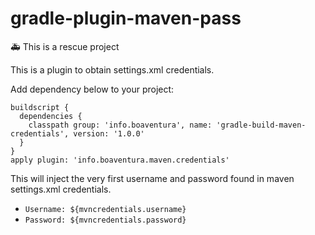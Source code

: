 # gradle-plugin-maven-pass

:ambulance: This is a rescue project

This is a plugin to obtain settings.xml credentials.

Add dependency below to your project:

```
buildscript {
  dependencies {
    classpath group: 'info.boaventura', name: 'gradle-build-maven-credentials', version: '1.0.0'
  }
}
apply plugin: 'info.boaventura.maven.credentials'
```

This will inject the very first username and password found in maven settings.xml credentials.

- `Username: ${mvncredentials.username}`
- `Password: ${mvncredentials.password}`
